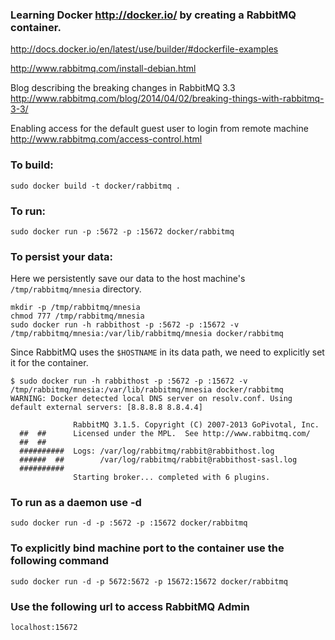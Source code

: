 ### Learning Docker http://docker.io/ by creating a RabbitMQ container.

http://docs.docker.io/en/latest/use/builder/#dockerfile-examples

http://www.rabbitmq.com/install-debian.html

Blog describing the breaking changes in RabbitMQ 3.3
http://www.rabbitmq.com/blog/2014/04/02/breaking-things-with-rabbitmq-3-3/

Enabling access for the default guest user to login from remote machine
http://www.rabbitmq.com/access-control.html


### To build:

    sudo docker build -t docker/rabbitmq .

### To run:

    sudo docker run -p :5672 -p :15672 docker/rabbitmq
    
### To persist your data:

Here we persistently save our data to the host machine's ``/tmp/rabbitmq/mnesia`` directory.

    mkdir -p /tmp/rabbitmq/mnesia
    chmod 777 /tmp/rabbitmq/mnesia
    sudo docker run -h rabbithost -p :5672 -p :15672 -v /tmp/rabbitmq/mnesia:/var/lib/rabbitmq/mnesia docker/rabbitmq

Since RabbitMQ uses the ``$HOSTNAME`` in its data path, we need to explicitly set it for the container.

    $ sudo docker run -h rabbithost -p :5672 -p :15672 -v /tmp/rabbitmq/mnesia:/var/lib/rabbitmq/mnesia docker/rabbitmq
    WARNING: Docker detected local DNS server on resolv.conf. Using default external servers: [8.8.8.8 8.8.4.4]
    
                  RabbitMQ 3.1.5. Copyright (C) 2007-2013 GoPivotal, Inc.
      ##  ##      Licensed under the MPL.  See http://www.rabbitmq.com/
      ##  ##
      ##########  Logs: /var/log/rabbitmq/rabbit@rabbithost.log
      ######  ##        /var/log/rabbitmq/rabbit@rabbithost-sasl.log
      ##########
                  Starting broker... completed with 6 plugins.


### To run as a daemon use -d
    sudo docker run -d -p :5672 -p :15672 docker/rabbitmq
    
### To explicitly bind machine port to the container use the following command
    sudo docker run -d -p 5672:5672 -p 15672:15672 docker/rabbitmq

### Use the following url to access RabbitMQ Admin
    localhost:15672

